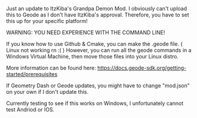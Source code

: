 Just an update to ItzKiba's Grandpa Demon Mod. I obviously can't upload this to Geode as I don't have ItzKiba's approval. Therefore, you have to set this up for your specific platform!

WARNING: YOU NEED EXPERIENCE WITH THE COMMAND LINE!

If you know how to use Github & Cmake, you can make the .geode file. ( Linux not working rn :( )
However, you can run all the geode commands in a Windows Virtual Machine, then move those files into your Linux distro.

More information can be found here: https://docs.geode-sdk.org/getting-started/prerequisites

If Geometry Dash or Geode updates, you might have to change "mod.json" on your own if I don't update this.

Currently testing to see if this works on Windows, I unfortunately cannot test Andriod or IOS.
